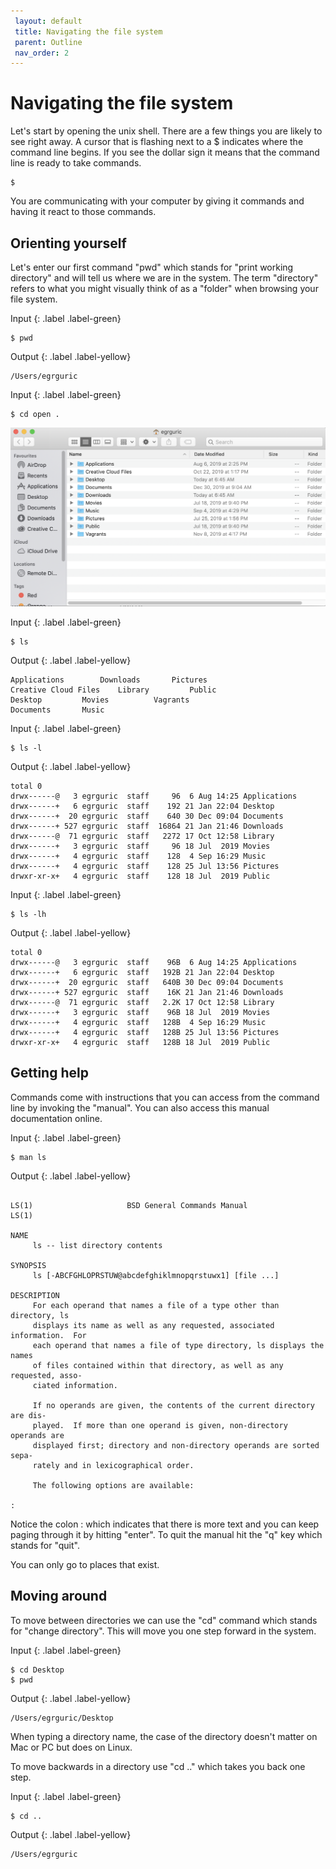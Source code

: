 ```yaml
---
 layout: default
 title: Navigating the file system
 parent: Outline
 nav_order: 2
---
```

# Navigating the file system

Let's start by opening the unix shell. There are a few things you are likely to see right away. A cursor that is flashing next to a $ indicates where the command line begins. If you see the dollar sign it means that the command line is ready to take commands.

~~~
$
~~~

You are communicating with your computer by giving it commands and having it react to those commands.

## Orienting yourself
Let's enter our first command "pwd" which stands for "print working directory" and will tell us where we are in the system. The term "directory" refers to what you might visually think of as a "folder" when browsing your file system.

Input
{: .label .label-green}
~~~
$ pwd
~~~
Output
{: .label .label-yellow}
~~~
/Users/egrguric
~~~

Input
{: .label .label-green}
~~~
$ cd open .
~~~

![Finder window](finder.png)

Input
{: .label .label-green}
~~~
$ ls
~~~
Output
{: .label .label-yellow}
~~~
Applications		Downloads		Pictures
Creative Cloud Files	Library			Public
Desktop			Movies			Vagrants
Documents		Music
~~~

Input
{: .label .label-green}
~~~
$ ls -l
~~~
Output
{: .label .label-yellow}
~~~
total 0
drwx------@   3 egrguric  staff     96  6 Aug 14:25 Applications
drwx------+   6 egrguric  staff    192 21 Jan 22:04 Desktop
drwx------+  20 egrguric  staff    640 30 Dec 09:04 Documents
drwx------+ 527 egrguric  staff  16864 21 Jan 21:46 Downloads
drwx------@  71 egrguric  staff   2272 17 Oct 12:58 Library
drwx------+   3 egrguric  staff     96 18 Jul  2019 Movies
drwx------+   4 egrguric  staff    128  4 Sep 16:29 Music
drwx------+   4 egrguric  staff    128 25 Jul 13:56 Pictures
drwxr-xr-x+   4 egrguric  staff    128 18 Jul  2019 Public
~~~

Input
{: .label .label-green}
~~~
$ ls -lh
~~~
Output
{: .label .label-yellow}
~~~
total 0
drwx------@   3 egrguric  staff    96B  6 Aug 14:25 Applications
drwx------+   6 egrguric  staff   192B 21 Jan 22:04 Desktop
drwx------+  20 egrguric  staff   640B 30 Dec 09:04 Documents
drwx------+ 527 egrguric  staff    16K 21 Jan 21:46 Downloads
drwx------@  71 egrguric  staff   2.2K 17 Oct 12:58 Library
drwx------+   3 egrguric  staff    96B 18 Jul  2019 Movies
drwx------+   4 egrguric  staff   128B  4 Sep 16:29 Music
drwx------+   4 egrguric  staff   128B 25 Jul 13:56 Pictures
drwxr-xr-x+   4 egrguric  staff   128B 18 Jul  2019 Public

~~~

## Getting help
Commands come with instructions that you can access from the command line by invoking the "manual". You can also access this manual documentation online.

Input
{: .label .label-green}
~~~
$ man ls
~~~
Output
{: .label .label-yellow}
~~~

LS(1)                     BSD General Commands Manual                    LS(1)

NAME
     ls -- list directory contents

SYNOPSIS
     ls [-ABCFGHLOPRSTUW@abcdefghiklmnopqrstuwx1] [file ...]

DESCRIPTION
     For each operand that names a file of a type other than directory, ls
     displays its name as well as any requested, associated information.  For
     each operand that names a file of type directory, ls displays the names
     of files contained within that directory, as well as any requested, asso-
     ciated information.

     If no operands are given, the contents of the current directory are dis-
     played.  If more than one operand is given, non-directory operands are
     displayed first; directory and non-directory operands are sorted sepa-
     rately and in lexicographical order.

     The following options are available:

:
~~~
Notice the colon : which indicates that there is more text and you can keep paging through it by hitting "enter". To quit the manual hit the "q" key which stands for "quit".

You can only go to places that exist.

## Moving around

To move between directories we can use the "cd" command which stands for "change directory". This will move you one step forward in the system.

Input
{: .label .label-green}
~~~
$ cd Desktop
$ pwd
~~~
Output
{: .label .label-yellow}
~~~
/Users/egrguric/Desktop
~~~

When typing a directory name, the case of the directory doesn't matter on Mac or PC but does on Linux.

To move backwards in a directory use "cd .." which takes you back one step.

Input
{: .label .label-green}
~~~
$ cd ..
~~~
Output
{: .label .label-yellow}
~~~
/Users/egrguric
~~~
